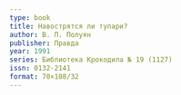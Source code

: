 ```yaml
---
type: book
title: Навострятся ли тупари?
author: В. П. Полуян
publisher: Правда
year: 1991
series: Библиотека Крокодила № 19 (1127)
issn: 0132-2141
format: 70×108/32
---
```


